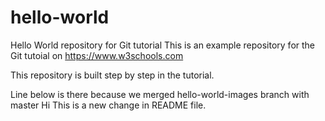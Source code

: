 
# hello-world
Hello World repository for Git tutorial
This is an example repository for the Git tutoial on https://www.w3schools.com

This repository is built step by step in the tutorial.

Line below is there because we merged hello-world-images branch with master
Hi This is a new change in README file.

